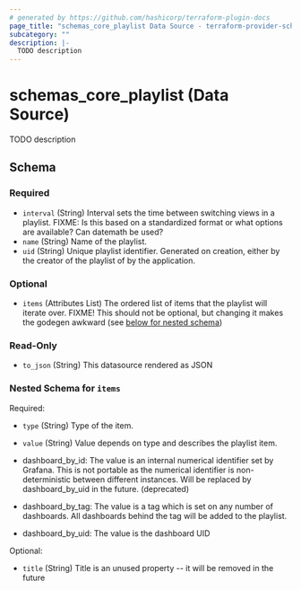 ```yaml
---
# generated by https://github.com/hashicorp/terraform-plugin-docs
page_title: "schemas_core_playlist Data Source - terraform-provider-schemas"
subcategory: ""
description: |-
  TODO description
---
```


# schemas_core_playlist (Data Source)

TODO description



<!-- schema generated by tfplugindocs -->
## Schema

### Required

- `interval` (String) Interval sets the time between switching views in a playlist.
FIXME: Is this based on a standardized format or what options are available? Can datemath be used?
- `name` (String) Name of the playlist.
- `uid` (String) Unique playlist identifier. Generated on creation, either by the
creator of the playlist of by the application.

### Optional

- `items` (Attributes List) The ordered list of items that the playlist will iterate over.
FIXME! This should not be optional, but changing it makes the godegen awkward (see [below for nested schema](#nestedatt--items))

### Read-Only

- `to_json` (String) This datasource rendered as JSON

<a id="nestedatt--items"></a>
### Nested Schema for `items`

Required:

- `type` (String) Type of the item.
- `value` (String) Value depends on type and describes the playlist item.

 - dashboard_by_id: The value is an internal numerical identifier set by Grafana. This
 is not portable as the numerical identifier is non-deterministic between different instances.
 Will be replaced by dashboard_by_uid in the future. (deprecated)
 - dashboard_by_tag: The value is a tag which is set on any number of dashboards. All
 dashboards behind the tag will be added to the playlist.
 - dashboard_by_uid: The value is the dashboard UID

Optional:

- `title` (String) Title is an unused property -- it will be removed in the future


